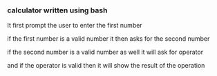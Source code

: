 
### calculator written using bash

It first prompt the user to enter the first number

if the first number is a valid number it then asks for the second number

if the second number is a valid number as well it will ask for operator

and if the operator is valid then it will show the result of the operation
